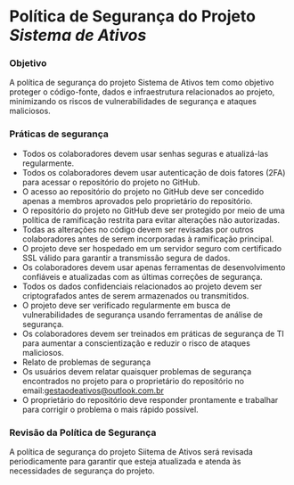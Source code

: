 # Política de Segurança do Projeto *Sistema de Ativos*
### Objetivo
A política de segurança do projeto Sistema de Ativos tem como objetivo proteger o código-fonte, dados e infraestrutura relacionados ao projeto, minimizando os riscos de vulnerabilidades de segurança e ataques maliciosos.

### Práticas de segurança
- Todos os colaboradores devem usar senhas seguras e atualizá-las regularmente.
- Todos os colaboradores devem usar autenticação de dois fatores (2FA) para acessar o repositório do projeto no GitHub.
- O acesso ao repositório do projeto no GitHub deve ser concedido apenas a membros aprovados pelo proprietário do repositório.
- O repositório do projeto no GitHub deve ser protegido por meio de uma política de ramificação restrita para evitar alterações não autorizadas.
- Todas as alterações no código devem ser revisadas por outros colaboradores antes de serem incorporadas à ramificação principal.
- O projeto deve ser hospedado em um servidor seguro com certificado SSL válido para garantir a transmissão segura de dados.
- Os colaboradores devem usar apenas ferramentas de desenvolvimento confiáveis e atualizadas com as últimas correções de segurança.
- Todos os dados confidenciais relacionados ao projeto devem ser criptografados antes de serem armazenados ou transmitidos.
- O projeto deve ser verificado regularmente em busca de vulnerabilidades de segurança usando ferramentas de análise de segurança.
- Os colaboradores devem ser treinados em práticas de segurança de TI para aumentar a conscientização e reduzir o risco de ataques maliciosos.
- Relato de problemas de segurança
- Os usuários devem relatar quaisquer problemas de segurança encontrados no projeto para o proprietário do repositório no email:gestaodeativos@outlook.com.br
- O proprietário do repositório deve responder prontamente e trabalhar para corrigir o problema o mais rápido possível.

### Revisão da Política de Segurança
A política de segurança do projeto Siitema de Ativos será revisada periodicamente para garantir que esteja atualizada e atenda às necessidades de segurança do projeto.
